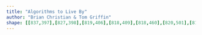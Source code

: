 ```yaml
---
title: "Algorithms to Live By"
author: "Brian Christian & Tom Griffin"
shape: [[837,397],[827,398],[819,406],[818,409],[818,460],[820,501],[819,533],[822,544],[824,566],[822,697],[822,978],[824,1101],[823,1270],[826,1286],[826,1299],[822,1312],[823,1381],[827,1386],[840,1389],[898,1389],[932,1387],[940,1384],[945,1378],[946,964],[943,775],[944,410],[943,406],[940,403],[926,400],[902,398],[876,400],[864,398],[851,399],[838,397]]
---
```

